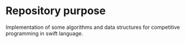 # Repository purpose

Implementation of some algorithms and data structures for competitive programming in swift language.
